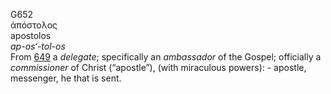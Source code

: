 <body>
  <p>G652<br>  ἀπόστολος  <br> apostolos  <br><i>ap-os‘-tol-os </i><br>From <a href="g0649.htm">649</a>  a <i>delegate</i>; specifically an <i>ambassador</i> of the Gospel; officially a <i>commissioner</i> of Christ (“apostle”), (with miraculous powers): - apostle, messenger, he that is sent.<br></p>
 </body>